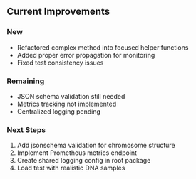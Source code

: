 ## Current Improvements

### New
- Refactored complex method into focused helper functions
- Added proper error propagation for monitoring
- Fixed test consistency issues

### Remaining
- JSON schema validation still needed
- Metrics tracking not implemented
- Centralized logging pending

### Next Steps
1. Add jsonschema validation for chromosome structure
2. Implement Prometheus metrics endpoint
3. Create shared logging config in root package
4. Load test with realistic DNA samples
